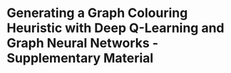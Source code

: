 # Generating a Graph Colouring Heuristic with Deep Q-Learning and Graph Neural Networks - Supplementary Material
